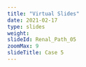 ```yaml
---
title: "Virtual Slides"
date: 2021-02-17
type: slides
weight:
slideId: Renal_Path_05
zoomMax: 9
slideTitle: Case 5
---
```

